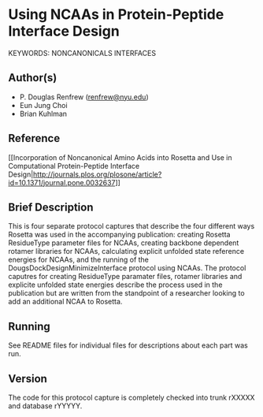 # Using NCAAs in Protein-Peptide Interface Design

KEYWORDS: NONCANONICALS INTERFACES

## Author(s)
- P. Douglas Renfrew (renfrew@nyu.edu)
- Eun Jung Choi
- Brian Kuhlman

## Reference
[[Incorporation of Noncanonical Amino Acids into Rosetta and Use in Computational Protein-Peptide Interface Design|http://journals.plos.org/plosone/article?id=10.1371/journal.pone.0032637]]

## Brief Description
This is four separate protocol captures that describe the four different ways Rosetta was used in the accompanying publication: creating Rosetta ResidueType parameter files for NCAAs, creating backbone dependent rotamer libraries for NCAAs, calculating explicit unfolded state reference energies for NCAAs, and the running of the DougsDockDesignMinimizeInterface protocol using NCAAs. The protocol caputres for creating ResidueType paramater files, rotamer libraries and explicite unfolded state energies describe the process used in the publication but are written from the standpoint of a researcher looking to add an additional NCAA to Rosetta. 

## Running
See README files for individual files for descriptions about each part was run. 

## Version
The code for this protocol capture is completely checked into trunk rXXXXX and database rYYYYY. 
